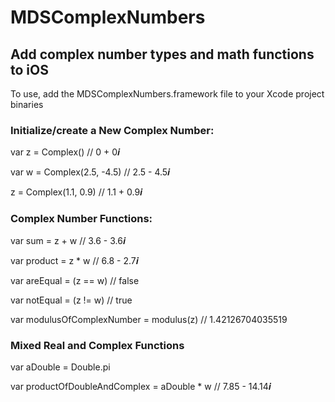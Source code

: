 # MDSComplexNumbers
## Add complex number types and math functions to iOS
To use, add the MDSComplexNumbers.framework file to your Xcode project binaries

### Initialize/create a New Complex Number:
var z = Complex() // 0 + 0𝒊

var w = Complex(2.5, -4.5) // 2.5 - 4.5𝒊

z = Complex(1.1, 0.9) // 1.1 + 0.9𝒊

### Complex Number Functions:
var sum = z + w // 3.6 - 3.6𝒊

var product = z * w // 6.8 - 2.7𝒊

var areEqual = (z == w) // false

var notEqual = (z != w) // true

var modulusOfComplexNumber = modulus(z) // 1.42126704035519

### Mixed Real and Complex Functions
var aDouble = Double.pi

var productOfDoubleAndComplex = aDouble * w // 7.85 - 14.14𝒊

